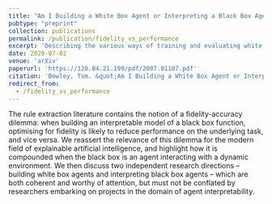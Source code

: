 ```yaml
---
title: "Am I Building a White Box Agent or Interpreting a Black Box Agent?"
pubtype: "preprint"
collection: publications
permalink: /publication/fidelity_vs_performance
excerpt: 'Describing the various ways of training and evaluating white box approximations of black box policies, and how these can be in conflict.'
date: 2020-07-02
venue: 'arXiv'
paperurl: 'https://128.84.21.199/pdf/2007.01187.pdf'
citation: 'Bewley, Tom. &quot;Am I Building a White Box Agent or Interpreting a Black Box Agent?&quot; <i>arXiv preprint 2007.01187</i>. 2020.'
redirect_from: 
  - /fidelity_vs_performance
---
```

The rule extraction literature contains the notion of a fidelity-accuracy dilemma:  when building an interpretable model of a black box function, optimising for fidelity is likely to reduce performance on the underlying task, and vice versa. We reassert the relevance of this dilemma for the modern field of explainable artificial intelligence, and highlight how it is compounded when the black box is an agent interacting with a dynamic environment.  We then discuss two independent research directions – building white box agents and interpreting black box agents – which are both coherent and worthy of attention, but must not be conflated by researchers embarking on projects in the domain of agent interpretability.
